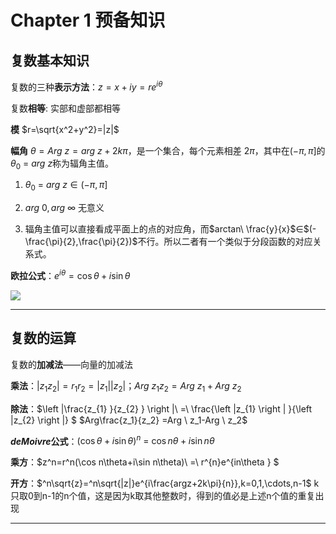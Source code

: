 # Chapter 1 预备知识



## 复数基本知识

复数的三种**表示方法**：$z=x+iy=re^{i\theta}$

复数**相等**: 实部和虚部都相等

**模** $r=\sqrt{x^2+y^2}=|z|$

**幅角**$\ \theta=Arg\ z = arg\ z +2k\pi$，是一个集合，每个元素相差 $2\pi$，其中在$(-\pi,\pi]$的$\theta _{0} \ =\ arg \ z$称为辐角主值。

1. $\theta _{0} \ =\ arg \ z \in(-\pi,\pi]$

2. $arg\ 0,arg\ \infty$ 无意义

3. 辐角主值可以直接看成平面上的点的对应角，而$arctan\ \frac{y}{x}$∈$(-\frac{\pi}{2},\frac{\pi}{2})$不行。所以二者有一个类似于分段函数的对应关系式。

**欧拉公式**：$e^{i\theta}=\cos\theta+i\sin\theta$

![](https://wbx-1328220477.cos.ap-shanghai.myqcloud.com/2024/09/20/17268447078195.jpg)

---

## 复数的运算

复数的**加减法**——向量的加减法

**乘法**：$|z_1z_2|=r_1r_2=|z_1||z_2|$；$Arg\ z_1z_2=Arg \ z_1+Arg \ z_2$

**除法**：$\left |\frac{z_{1} }{z_{2} }  \right |\ =\ \frac{\left |z_{1}   \right | }{\left |z_{2}   \right |} $
$Arg\frac{z_1}{z_2} =Arg \ z_1-Arg \ z_2$

**$de Moivre$公式**：$\left ( \cos\theta + i\sin \theta   \right ) ^{n} \ = \ \cos n\theta + i\sin n \theta$

**乘方**：$z^n=r^n(\cos n\theta+i\sin n\theta)\ =\ r^{n}e^{in\theta }  $

**开方**：$^n\sqrt{z}=^n\sqrt{|z|}e^{i\frac{argz+2k\pi}{n}},k=0,1,\cdots,n-1$
k只取0到n-1的n个值，这是因为k取其他整数时，得到的值必是上述n个值的重复出现

---
